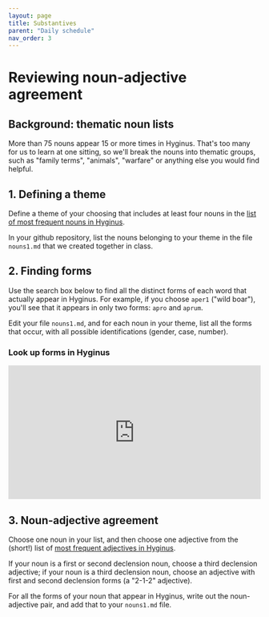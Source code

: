 ```yaml
---
layout: page
title: Substantives
parent: "Daily schedule"
nav_order: 3
---
```


# Reviewing noun-adjective agreement



## Background: thematic noun lists

More than 75 nouns appear 15 or more times in Hyginus.  That's too many for us to learn at one sitting, so we'll break the  nouns into thematic groups, such as "family terms", "animals", "warfare" or anything else you would find helpful.


## 1. Defining a theme

Define a theme of your choosing that includes at least four nouns in the [list of most frequent nouns in Hyginus](https://lingualatina.github.io/textbook/vocabulary/nouns).


In your github repository, list the nouns belonging to your theme in the file `nouns1.md` that we created together in class.

## 2. Finding forms

Use the search box below to find all the distinct forms of each word that actually appear in Hyginus.  For example, if you choose `aper1` ("wild boar"), you'll see that it appears in only two forms:  `apro` and `aprum`.

Edit your file `nouns1.md`, and for each noun in your theme, list all the forms that occur, with all possible identifications (gender, case, number).  


### Look up forms in Hyginus

<iframe width="100%" height="267" frameborder="0"
  src="https://observablehq.com/embed/@neelsmith/profile-noun-usage-hyginus-fabulae?cells=viewof+nounChoice%2Cnounresults%2Cformslist"></iframe>

## 3. Noun-adjective agreement

Choose one noun in your list, and then choose one adjective from the (short!) list of [most frequent adjectives in Hyginus](https://lingualatina.github.io/textbook/vocabulary/adjectives/).

If your noun is a first or second declension noun, choose a third declension adjective;  if your noun is a third declension noun, choose an adjective with first and second declension forms (a "2-1-2" adjective).

For all the forms of your noun that appear in Hyginus, write out the noun-adjective pair, and add that to your `nouns1.md` file.




